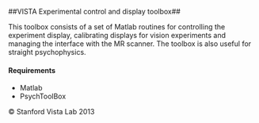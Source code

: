 ##VISTA Experimental control and display toolbox##

This toolbox consists of a set of Matlab routines for controlling the experiment display, calibrating displays for vision experiments and managing the interface with the MR scanner. 
The toolbox is also useful for straight psychophysics.   


#### Requirements ####
- Matlab
- PsychToolBox

&copy; Stanford Vista Lab 2013


